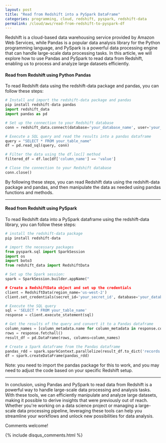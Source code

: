 ```yaml
---
layout: post
title: "Read from Redshift into a PySpark DataFrame"
categories: programming, cloud, redshift, pyspark, redshift-data
permalink: /cloud/aws/read-from-redshift-to-pyspark-df
---
```

Redshift is a cloud-based data warehousing service provided by Amazon Web Services, while Pandas is a popular data analysis library for the Python programming language, and PySpark is a powerful data processing engine that can handle large-scale data processing tasks. In this article, we will explore how to use Pandas and PySpark to read data from Redshift, enabling us to process and analyze large datasets efficiently.

#### Read from Redshift using Python Pandas
To read Redshift data using the redshift-data package and pandas, you can follow these steps:

```python
# Install and import the redshift-data package and pandas 
pip install redshift-data pandas
import redshift_data
import pandas as pd

# Set up the connection to your Redshift database
conn = redshift_data.connect(database='your_database_name', user='your_username', password='your_password', host='your_redshift_host', port=your_redshift_port)

# Execute a SQL query and read the results into a pandas dataframe
query = "SELECT * FROM your_table_name"
df = pd.read_sql(query, conn)

# Filter the data using the df.loc[] method
filtered_df = df.loc[df['column_name'] == 'value']

# Close the connection to your Redshift database
conn.close()
```

By following these steps, you can read Redshift data using the redshift-data package and pandas, and then manipulate the data as needed using pandas functions and methods.

---

#### Read from Redshift using PySpark
To read Redshift data into a PySpark dataframe using the redshift-data library, you can follow these steps:

```python
# install the redshift-data package 
pip install redshift-data

# import the necessary packages 
from pyspark.sql import SparkSession
import os
import boto3
from redshift_data import RedshiftData

# Set up the Spark session:
spark = SparkSession.builder.appName("

# Create a RedshiftData object and set up the credentials
client = RedshiftData(region_name='us-west-2')
client.set_credentials(secret_id='your_secret_id', database='your_database_name', cluster_identifier='your_cluster_identifier')

# Execute the SQL query
sql = 'SELECT * FROM your_table_name'
response = client.execute_statement(sql)

# Get the results of the query and convert it to a Pandas dataframe
column_names = [column_metadata.name for column_metadata in response.column_metadata]
rows = response.fetchall()
result_df = pd.DataFrame(rows, columns=column_names)

# Create a Spark dataframe from the Pandas dataframe
pandas_rdd = spark.sparkContext.parallelize(result_df.to_dict('records'))
df = spark.createDataFrame(pandas_rdd)
```

Note: you need to import the pandas package for this to work, and you may need to adjust the code based on your specific Redshift setup.

---

In conclusion, using Pandas and PySpark to read data from Redshift is a powerful way to handle large-scale data processing and analysis tasks. With these tools, we can efficiently manipulate and analyze large datasets, making it possible to derive insights that were previously out of reach. Whether you're working on a data science project or managing a large-scale data processing pipeline, leveraging these tools can help you streamline your workflows and unlock new possibilities for data analysis.

Comments welcome!

{% include disqus_comments.html %}

